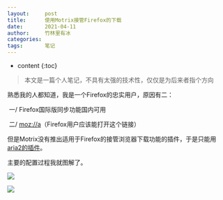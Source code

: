 ```yaml
---
layout:     post
title:      使用Motrix接管Firefox的下载
date:       2021-04-11
author:     竹林里有冰
categories: 
tags:       笔记
---
```


* content
{:toc}
> 本文是一篇个人笔记，不具有太强的技术性，仅仅是为后来者指个方向

熟悉我的人都知道，我是一个Firefox的忠实用户，原因有二：

​	一/ Firefox国际版同步功能国内可用

​	二/ [moz://a](moz://a)（Firefox用户应该能打开这个链接）

但是Motrix没有推出适用于Firefox的接管浏览器下载功能的插件，于是只能用[aria2的插件](https://addons.mozilla.org/firefox/addon/aria2-integration)。

主要的配置过程我就图解了。

![](https://od.zhullyb.workers.dev/?file=/PicBed/2021-04-11_14-29.png)

![](https://od.zhullyb.workers.dev/?file=/PicBed/2021-04-11_14-35.png)

